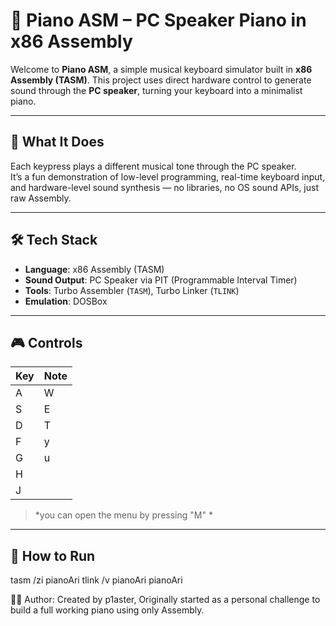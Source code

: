 # 🎹 Piano ASM – PC Speaker Piano in x86 Assembly

Welcome to **Piano ASM**, a simple musical keyboard simulator built in **x86 Assembly (TASM)**. This project uses direct hardware control to generate sound through the **PC speaker**, turning your keyboard into a minimalist piano.

---

## 🎼 What It Does

Each keypress plays a different musical tone through the PC speaker.  
It’s a fun demonstration of low-level programming, real-time keyboard input, and hardware-level sound synthesis — no libraries, no OS sound APIs, just raw Assembly.

---

## 🛠 Tech Stack

- **Language**: x86 Assembly (TASM)
- **Sound Output**: PC Speaker via PIT (Programmable Interval Timer)
- **Tools**: Turbo Assembler (`TASM`), Turbo Linker (`TLINK`)
- **Emulation**: DOSBox

---

## 🎮 Controls

| Key | Note  |
|-----|-------|
| A   | W     |
| S   | E     |
| D   | T     |
| F   | y     |
| G   | u     |
| H   |       |
| J   |       |

> *you can open the menu by pressing "M" *

---

## 🚀 How to Run

tasm /zi pianoAri
tlink /v pianoAri
pianoAri

🙋‍♂️ Author:
Created by p1aster,
Originally started as a personal challenge to build a full working piano using only Assembly.
